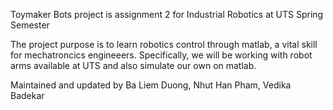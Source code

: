 Toymaker Bots project
is assignment 2 for Industrial Robotics at UTS Spring Semester

The project purpose is to learn robotics control through matlab, a vital skill for mechatroncics engineeers.
Specifically, we will be working with robot arms available at UTS and also simulate our own on matlab.

Maintained and updated by
Ba Liem Duong, Nhut Han Pham, Vedika Badekar
